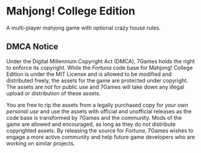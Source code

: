 # Mahjong! College Edition
A multi-player mahjong game with optional crazy house rules.

## DMCA Notice
Under the Digital Millennium Copyright Act (DMCA), 7Games holds the right to enforce its copyright. While the *Fortuna* code base for Mahjong! College Edition is under the MIT License and is allowed to be modified and distributed freely, the assets for the game are protected under copyright. The assets are *not* for public use and 7Games will take down any illegal upload or distribution of these assets.

You are free to rip the assets from a legally purchased copy for *your own personal use* and use the assets with official and unofficial releases as the code base is transformed by 7Games and the community. Mods of the game are allowed and encouraged, as long as they do not distribute copyrighted assets. By releasing the source for *Fortuna*, 7Games wishes to engage a more active community and help future game developers who are working on similar projects.
